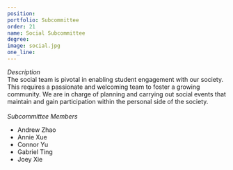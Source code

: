 ```yaml
---
position: 
portfolio: Subcommittee
order: 21
name: Social Subcommittee
degree: 
image: social.jpg
one_line:
---
```

*Description*
<br>
The social team is pivotal in enabling student engagement with our society. This requires a passionate and welcoming team to
foster a growing community. We are in charge of planning and carrying out social events that maintain and gain participation within
the personal side of the society.
<br><br>
*Subcommittee Members*
<br>
* Andrew Zhao
* Annie Xue
* Connor Yu
* Gabriel Ting
* Joey Xie
<br><br>